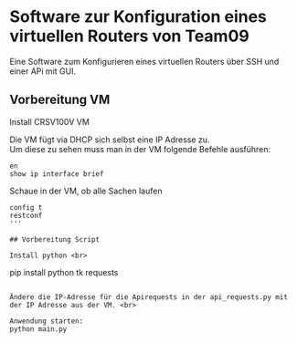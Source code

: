 # Software zur Konfiguration eines virtuellen Routers von Team09
Eine Software zum Konfigurieren eines virtuellen Routers über SSH und einer APi mit GUI. 

## Vorbereitung VM 

Install CRSV100V VM <br>

Die VM fügt via DHCP sich selbst eine IP Adresse zu. <br>
Um diese zu sehen muss man in der VM folgende Befehle ausführen: <br>
```
en 
show ip interface brief 
```

Schaue in der VM, ob alle Sachen laufen 
```
config t 
restconf
'''

## Vorbereitung Script 

Install python <br>

```
pip install python tk requests
```

Ändere die IP-Adresse für die Apirequests in der api_requests.py mit der IP Adresse aus der VM. <br>

Anwendung starten: 
python main.py 
